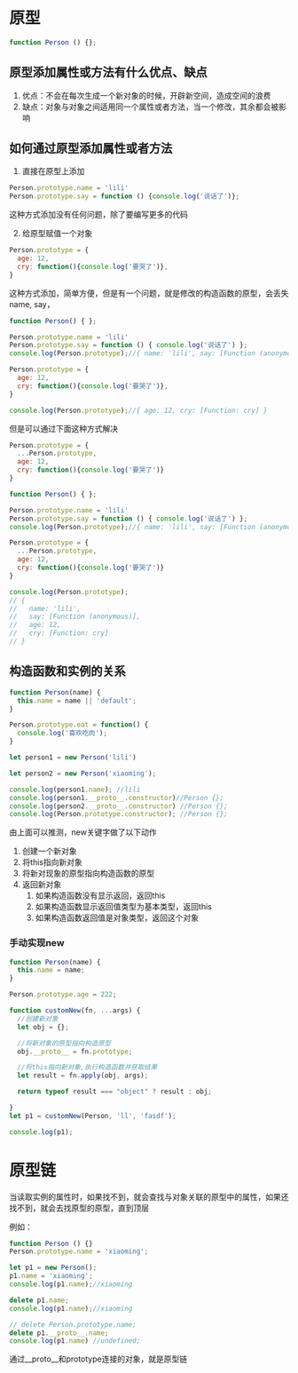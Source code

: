 # 原型
```javascript
function Person () {};
```

## 原型添加属性或方法有什么优点、缺点
1. 优点：不会在每次生成一个新对象的时候，开辟新空间，造成空间的浪费
2. 缺点：对象与对象之间适用同一个属性或者方法，当一个修改，其余都会被影响

## 如何通过原型添加属性或者方法
1. 直接在原型上添加
```javascript
Person.prototype.name = 'lili'
Person.prototype.say = function () {console.log('说话了')};
```
这种方式添加没有任何问题，除了要编写更多的代码

2. 给原型赋值一个对象
```javascript
Person.prototype = {
  age: 12,
  cry: function(){console.log('要哭了')},
}
```
这种方式添加，简单方便，但是有一个问题，就是修改的构造函数的原型，会丢失name, say，
```javascript
function Person() { };

Person.prototype.name = 'lili'
Person.prototype.say = function () { console.log('说话了') };
console.log(Person.prototype);//{ name: 'lili', say: [Function (anonymous)] }

Person.prototype = {
  age: 12,
  cry: function(){console.log('要哭了')},
}

console.log(Person.prototype);//{ age: 12, cry: [Function: cry] }  

```

但是可以通过下面这种方式解决
```javascript
Person.prototype = {
  ...Person.prototype,
  age: 12,
  cry: function(){console.log('要哭了')}
}
```

```javascript
function Person() { };

Person.prototype.name = 'lili'
Person.prototype.say = function () { console.log('说话了') };
console.log(Person.prototype);//{ name: 'lili', say: [Function (anonymous)] }

Person.prototype = {
  ...Person.prototype,
  age: 12,
  cry: function(){console.log('要哭了')}
}

console.log(Person.prototype);
// {
//   name: 'lili',
//   say: [Function (anonymous)],
//   age: 12,
//   cry: [Function: cry]
// }
```

## 构造函数和实例的关系
```javascript
function Person(name) {
  this.name = name || 'default';
}

Person.prototype.eat = function() {
  console.log('喜欢吃肉');
}

let person1 = new Person('lili')

let person2 = new Person('xiaoming');

console.log(person1.name); //lili
console.log(person1.__proto__.constructor)//Person {};
console.log(person2.__proto__.constructor) //Person {};
console.log(Person.prototype.constructor); //Person {};
```
由上面可以推测，new关键字做了以下动作
1. 创建一个新对象
2. 将this指向新对象
3. 将新对现象的原型指向构造函数的原型
4. 返回新对象
   1. 如果构造函数没有显示返回，返回this
   2. 如果构造函数显示返回值类型为基本类型，返回this
   3. 如果构造函数返回值是对象类型，返回这个对象
### 手动实现new
```javascript
function Person(name) {
  this.name = name;
}

Person.prototype.age = 222;

function customNew(fn, ...args) {
  //创建新对象
  let obj = {};

  //将新对象的原型指向构造原型
  obj.__proto__ = fn.prototype;

  //将this指向新对象,执行构造函数并获取结果
  let result = fn.apply(obj, args);

  return typeof result === "object" ? result : obj;

}
let p1 = customNew(Person, 'll', 'fasdf');

console.log(p1);
```

# 原型链
当读取实例的属性时，如果找不到，就会查找与对象关联的原型中的属性，如果还找不到，就会去找原型的原型，直到顶层

例如：
```javascript
function Person () {}
Person.prototype.name = 'xiaoming';

let p1 = new Person();
p1.name = 'xiaoming';
console.log(p1.name);//xiaoming

delete p1.name;
console.log(p1.name);//xiaoming

// delete Person.prototype.name;
delete p1.__proto__.name;
console.log(p1.name) //undefined;
```
通过__proto__和prototype连接的对象，就是原型链